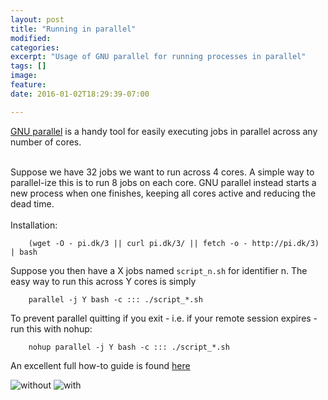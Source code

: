 ```yaml
---
layout: post
title: "Running in parallel"
modified:
categories: 
excerpt: "Usage of GNU parallel for running processes in parallel"
tags: []
image:
feature:
date: 2016-01-02T18:29:39-07:00

---
```


[GNU parallel](http://www.gnu.org/software/parallel/) is a handy tool for easily executing jobs in parallel across any number of cores. <br> <br>

Suppose we have 32 jobs we want to run across 4 cores. A simple way to parallel-ize this is to run 8 jobs on each core. GNU parallel instead starts a new process when one finishes, keeping all cores active and reducing the dead time. <br> <br>
Installation:

        (wget -O - pi.dk/3 || curl pi.dk/3/ || fetch -o - http://pi.dk/3) | bash

Suppose you then have a X jobs named `script_n.sh` for identifier n. The easy way to run this across Y cores is simply

        parallel -j Y bash -c ::: ./script_*.sh

To prevent parallel quitting if you exit - i.e. if your remote session expires - run this with nohup:

        nohup parallel -j Y bash -c ::: ./script_*.sh

An excellent full how-to guide is found [here](https://www.usenix.org/system/files/login/articles/105438-Tange.pdf)


![without](http://i.stack.imgur.com/uH0Dh.png) ![with](http://i.stack.imgur.com/17FsG.png)

